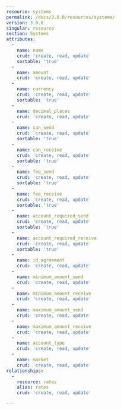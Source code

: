 ```yaml
---
resource: systems
permalink: /docs/3.0.0/resources/systems/
version: 3.0.0
singular: resource
section: Systems
attributes:
  -
    name: name
    crud: 'create, read, update'
    sortable: 'true'
  -
    name: amount
    crud: 'create, read, update'
  -
    name: currency
    crud: 'create, read, update'
    sortable: 'true'
  -
    name: decimal_places
    crud: 'create, read, update'
  -
    name: can_send
    crud: 'create, read, update'
    sortable: 'true'
  -
    name: can_receive
    crud: 'create, read, update'
    sortable: 'true'
  -
    name: fee_send
    crud: 'create, read, update'
    sortable: 'true'
  -
    name: fee_receive
    crud: 'create, read, update'
    sortable: 'true'
  -
    name: account_required_send
    crud: 'create, read, update'
    sortable: 'true'
  -
    name: account_required_receive
    crud: 'create, read, update'
    sortable: 'true'
  -
    name: id_agreement
    crud: 'create, read, update'
  -
    name: minimum_amount_send
    crud: 'create, read, update'
  -
    name: minimum_amount_receive
    crud: 'create, read, update'
  -
    name: maximum_amount_send
    crud: 'create, read, update'
  -
    name: maximum_amount_receive
    crud: 'create, read, update'
  -
    name: account_type
    crud: 'create, read, update'
  -
    name: market
    crud: 'create, read, update'
relationships:
  -
    resource: rates
    alias: rates
    crud: 'create, read, update'

---
```

